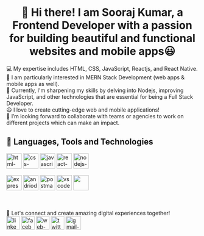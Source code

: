 <h1 style="align-items: center; text-align: center">👋 Hi there! I am Sooraj Kumar, a Frontend Developer with a passion for building beautiful and functional websites and mobile apps😃</h1>

💻 My expertise includes HTML, CSS, JavaScript, Reactjs, and React Native. <br>
📱 I am particularly interested in MERN Stack Development (web apps & mobile apps as well). <br>
💪 Currently, I'm sharpening my skills by delving into Nodejs, improving JavaScript, and other technologies that are essential for being a Full Stack Developer. <br>
😃 I love to create cutting-edge web and mobile applications! <br>
💞️ I’m looking forward to collaborate with teams or agencies to work on different projects which can make an impact.<br>


<h2>📖 Languages, Tools and Technologies</h2>
<div style="display: inline-blocks">
<img src="https://cdn-icons-png.flaticon.com/512/919/919827.png" alt="html-icon" style="width:40px; height:40px"/> <img src="https://cdn-icons-png.flaticon.com/512/919/919826.png" alt="css-icon" style="width:40px; height:40px"/> <img src="https://cdn-icons-png.flaticon.com/512/5968/5968292.png" alt="javascript-icon" style="width:40px; height:40px"/> <img src="https://ionicframework.com/docs/icons/logo-react-icon.png" alt="react-icon" style="width:40px; height:40px"/> <img src="https://icon-library.com/images/node-js-icon/node-js-icon-8.jpg" alt="nodejs-icon" style="width:40px; height:40px"/>
  
<img src="https://jsurt.github.io/jacks-portfolio/images/color-express-icon%20(1).png" alt="expressjs-icon" style="width:40px; height:40px"/> <img src="https://cdn-icons-png.flaticon.com/512/174/174836.png" alt="andriod-icon" style="width:40px; height:40px"/> <img src="https://static-00.iconduck.com/assets.00/postman-icon-497x512-beb7sy75.png" alt="postman-icon" style="width:40px; height:40px"/> <img src="https://upload.wikimedia.org/wikipedia/commons/thumb/9/9a/Visual_Studio_Code_1.35_icon.svg/1024px-Visual_Studio_Code_1.35_icon.svg.png" alt="vscode-icon" style="width:40px; height:40px"/> <img src="https://upload.wikimedia.org/wikipedia/commons/thumb/4/4c/Adobe_Creative_Cloud_rainbow_icon.svg/2101px-Adobe_Creative_Cloud_rainbow_icon.svg.png" style="width:40px; height:40px"/>
</div>
















<br><br>
🚀 Let's connect and create amazing digital experiences together!<br>
<a href="https://linkedin.com/in/meetsoorajkumar" ><img src="https://cdn-icons-png.flaticon.com/512/174/174857.png" alt="linkedin-icon" style="width:35px; height:35px"/></a> <a href="https://facebook.com/sooraj-kumar-gogia"><img src="https://seeklogo.com//images/F/facebook-logo-966BBFBC34-seeklogo.com.png" alt="facebook-icon" style="width:35px; height:35px"/></a> <a href="https://sooraj-kumar-gogia.github.io/portfolio/"><img src="https://icons-for-free.com/download-icon-high+quality+social+social+media+square+website+www+icon-1320192619856305568_512.png" alt="web-icon" style="width:35px; height:35px"/></a> <a href="https://twitter.com/sooraj_gogia"><img src="https://cdn-icons-png.flaticon.com/512/3938/3938028.png" alt="twitter-icon" style="width:35px; height:35px" /></a> <a href="mailto: surajgogia074@gmail.com"><img src="https://upload.wikimedia.org/wikipedia/commons/thumb/7/7e/Gmail_icon_%282020%29.svg/1024px-Gmail_icon_%282020%29.svg.png" alt="gmail-icon" style="width:40px; height:35px"/></a>

























<!---
Sooraj-Kumar-Gogia/Sooraj-Kumar-Gogia is a ✨ special ✨ repository because its `README.md` (this file) appears on your GitHub profile.
You can click the Preview link to take a look at your changes.
--->

